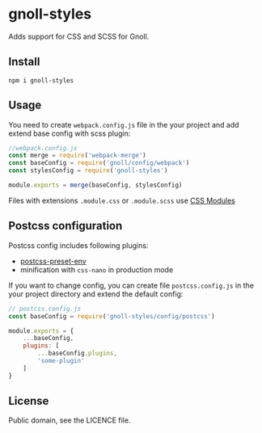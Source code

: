 # gnoll-styles

Adds support for CSS and SCSS for Gnoll.

## Install

```
npm i gnoll-styles
```

## Usage

You need to create `webpack.config.js` file in the your project
and add extend base config with scss plugin:

```js
//webpack.config.js
const merge = require('webpack-merge')
const baseConfig = require('gnoll/config/webpack')
const stylesConfig = require('gnoll-styles')

module.exports = merge(baseConfig, stylesConfig)
```

Files with extensions `.module.css` or `.module.scss` use 
[CSS Modules](https://github.com/css-modules/css-modules)

## Postcss configuration

Postcss config includes following plugins:

- [postcss-preset-env](https://github.com/csstools/postcss-preset-env)
- minification with `css-nano` in production mode

If you want to change config, you can create file `postcss.config.js` in the
your project directory and extend the default config:

```js
// postcss.config.js
const baseConfig = require('gnoll-styles/config/postcss')

module.exports = {
    ...baseConfig,
    plugins: [
        ...baseConfig.plugins,
        'some-plugin'
    ]
}
```

## License

Public domain, see the LICENCE file.
